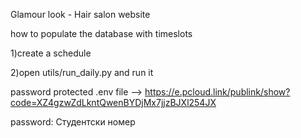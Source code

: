Glamour look - Hair salon website

how to populate the database with timeslots 

1)create a schedule 

2)open utils/run_daily.py and run it

password protected .env file  --> https://e.pcloud.link/publink/show?code=XZ4gzwZdLkntQwenBYDjMx7jjzBJXl254JX

password: Студентски номер
